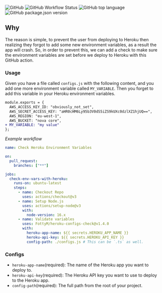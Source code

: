 ![GitHub](https://img.shields.io/github/license/fottym/heroku-configs-check?style=for-the-badge)
![GitHub Workflow Status](https://img.shields.io/github/workflow/status/fottym/heroku-configs-check/Merge%20into%20master?style=for-the-badge)
![GitHub top language](https://img.shields.io/github/languages/top/fottym/heroku-configs-check?logoColor=teal&style=for-the-badge)
![GitHub package.json version](https://img.shields.io/github/package-json/v/fottym/heroku-configs-check?style=for-the-badge)

## Why

The reason is simple, to prevent the user from deploying to Heroku then realizing they forgot to add some new environment variables, as a result the app will crash. So, in order to prevent this, we can add a check to make sure the environment variables are set before we deploy to Heroku with this GitHub action.

### Usage

Given you have a file called `configs.js` with the following content, and you add one more environment variable called `MY_VARIABLE`. Then you forget to add this variable in your Heroku environment variables.

```diff
module.exports = {
  AWS_ACCESS_KEY_ID: "obviously_not_set",
  AWS_SECRET_ACCESS_KEY: "aHR0cHM6Ly95b3V0dS5iZS9kUXc0dzlXZ1hjUQ==",
  AWS_REGION: "eu-west-1",
  AWS_BUCKET: "nova core",
+ MY_VARIABLE: "my value"
};
```

_*Example workflow*_

```yaml
name: Check Heroku Environment Variables

on:
  pull_request:
    branches: ["**"]

jobs:
  check-env-vars-with-heroku:
    runs-on: ubuntu-latest
    steps:
      - name: Checkout Repo
        uses: actions/checkout@v3
      - name: Setup Node.js
        uses: actions/setup-node@v3
        with:
          node-version: 16.x
      - name: Validate variables
        uses: FottyM/heroku-configs-check@v1.4.0
        with:
          heroku-app-name: ${{ secrets.HEROKU_APP_NAME }}
          heroku-api-key: ${{ secrets.HEROKU_API_KEY }}
          config-path: ./configs.js # This can be `.ts` as well.
```

### Configs

- `heroku-app-name`(required): The name of the Heroku app you want to deploy to.
- `heroku-api-key`(required): The Heroku API key you want to use to deploy to the Heroku app.
- `config-path`(required): The full path from the root of your project.
